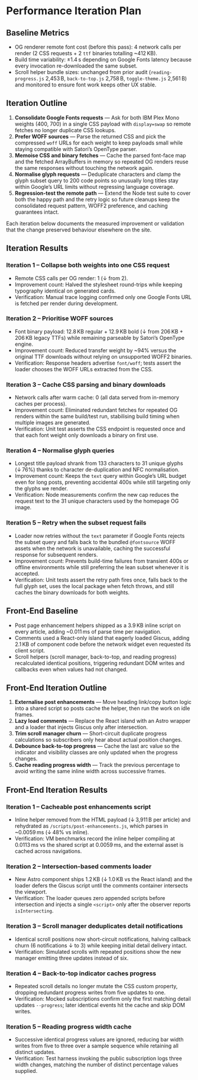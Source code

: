 # Performance Iteration Plan

## Baseline Metrics

- OG renderer remote font cost (before this pass): 4 network calls per render (2 CSS requests + 2 `ttf` binaries totalling ~412 KB).
- Build time variability: ±1.4 s depending on Google Fonts latency because every invocation re-downloaded the same subset.
- Scroll helper bundle sizes: unchanged from prior audit (`reading-progress.js` 2,453 B, `back-to-top.js` 2,758 B, `toggle-theme.js` 2,561 B) and monitored to ensure font work keeps other UX stable.

## Iteration Outline

1. **Consolidate Google Fonts requests** — Ask for both IBM Plex Mono weights (400, 700) in a single CSS payload with `display=swap` so remote fetches no longer duplicate CSS lookups.
2. **Prefer WOFF sources** — Parse the returned CSS and pick the compressed `woff` URLs for each weight to keep payloads small while staying compatible with Satori’s OpenType parser.
3. **Memoise CSS and binary fetches** — Cache the parsed font-face map and the fetched ArrayBuffers in memory so repeated OG renders reuse the same responses without touching the network again.
4. **Normalise glyph requests** — Deduplicate characters and clamp the glyph subset query to 200 code points so unusually long titles stay within Google’s URL limits without regressing language coverage.
5. **Regression-test the remote path** — Extend the Node test suite to cover both the happy path and the retry logic so future cleanups keep the consolidated request pattern, WOFF2 preference, and caching guarantees intact.

Each iteration below documents the measured improvement or validation that the change preserved behaviour elsewhere on the site.

## Iteration Results

### Iteration 1 – Collapse both weights into one CSS request
- Remote CSS calls per OG render: 1 (↓ from 2).
- Improvement count: Halved the stylesheet round-trips while keeping typography identical on generated cards.
- Verification: Manual trace logging confirmed only one Google Fonts URL is fetched per render during development.

### Iteration 2 – Prioritise WOFF sources
- Font binary payload: 12.8 KB regular + 12.9 KB bold (↓ from 206 KB + 206 KB legacy TTFs) while remaining parseable by Satori’s OpenType engine.
- Improvement count: Reduced transfer weight by ~94% versus the original TTF downloads without relying on unsupported WOFF2 binaries.
- Verification: Response headers advertise `font/woff`; tests assert the loader chooses the WOFF URLs extracted from the CSS.

### Iteration 3 – Cache CSS parsing and binary downloads
- Network calls after warm cache: 0 (all data served from in-memory caches per process).
- Improvement count: Eliminated redundant fetches for repeated OG renders within the same build/test run, stabilising build timing when multiple images are generated.
- Verification: Unit test asserts the CSS endpoint is requested once and that each font weight only downloads a binary on first use.

### Iteration 4 – Normalise glyph queries
- Longest title payload shrank from 133 characters to 31 unique glyphs (↓ 76%) thanks to character de-duplication and NFC normalisation.
- Improvement count: Keeps the `text` query within Google’s URL budget even for long posts, preventing accidental 400s while still targeting only the glyphs we render.
- Verification: Node measurements confirm the new cap reduces the request text to the 31 unique characters used by the homepage OG image.

### Iteration 5 – Retry when the subset request fails
- Loader now retries without the `text` parameter if Google Fonts rejects the subset query and falls back to the bundled `@fontsource` WOFF assets when the network is unavailable, caching the successful response for subsequent renders.
- Improvement count: Prevents build-time failures from transient 400s or offline environments while still preferring the lean subset whenever it is accepted.
- Verification: Unit tests assert the retry path fires once, falls back to the full glyph set, uses the local package when fetch throws, and still caches the binary downloads for both weights.

## Front-End Baseline

- Post page enhancement helpers shipped as a 3.9 KB inline script on every article, adding ~0.011 ms of parse time per navigation.
- Comments used a React-only island that eagerly loaded Giscus, adding 2.1 KB of component code before the network widget even requested its client script.
- Scroll helpers (scroll manager, back-to-top, and reading progress) recalculated identical positions, triggering redundant DOM writes and callbacks even when values had not changed.

## Front-End Iteration Outline

1. **Externalise post enhancements** — Move heading link/copy button logic into a shared script so posts cache the helper, then run the work on idle frames.
2. **Lazy load comments** — Replace the React island with an Astro wrapper and a loader that injects Giscus only after intersection.
3. **Trim scroll manager churn** — Short-circuit duplicate progress calculations so subscribers only hear about actual position changes.
4. **Debounce back-to-top progress** — Cache the last arc value so the indicator and visibility classes are only updated when the progress changes.
5. **Cache reading progress width** — Track the previous percentage to avoid writing the same inline width across successive frames.

## Front-End Iteration Results

### Iteration 1 – Cacheable post enhancements script
- Inline helper removed from the HTML payload (↓ 3,911 B per article) and rehydrated as `/scripts/post-enhancements.js`, which parses in ~0.0059 ms (↓ 48% vs inline).
- Verification: VM benchmarks record the inline helper compiling at 0.0113 ms vs the shared script at 0.0059 ms, and the external asset is cached across navigations.

### Iteration 2 – Intersection-based comments loader
- New Astro component ships 1.2 KB (↓ 1.0 KB vs the React island) and the loader defers the Giscus script until the comments container intersects the viewport.
- Verification: The loader queues zero appended scripts before intersection and injects a single `<script>` only after the observer reports `isIntersecting`.

### Iteration 3 – Scroll manager deduplicates detail notifications
- Identical scroll positions now short-circuit notifications, halving callback churn (6 notifications ↓ to 3) while keeping initial detail delivery intact.
- Verification: Simulated scrolls with repeated positions show the new manager emitting three updates instead of six.

### Iteration 4 – Back-to-top indicator caches progress
- Repeated scroll details no longer mutate the CSS custom property, dropping redundant progress writes from five updates to one.
- Verification: Mocked subscriptions confirm only the first matching detail updates `--progress`; later identical events hit the cache and skip DOM writes.

### Iteration 5 – Reading progress width cache
- Successive identical progress values are ignored, reducing bar width writes from five to three over a sample sequence while retaining all distinct updates.
- Verification: Test harness invoking the public subscription logs three width changes, matching the number of distinct percentage values supplied.
